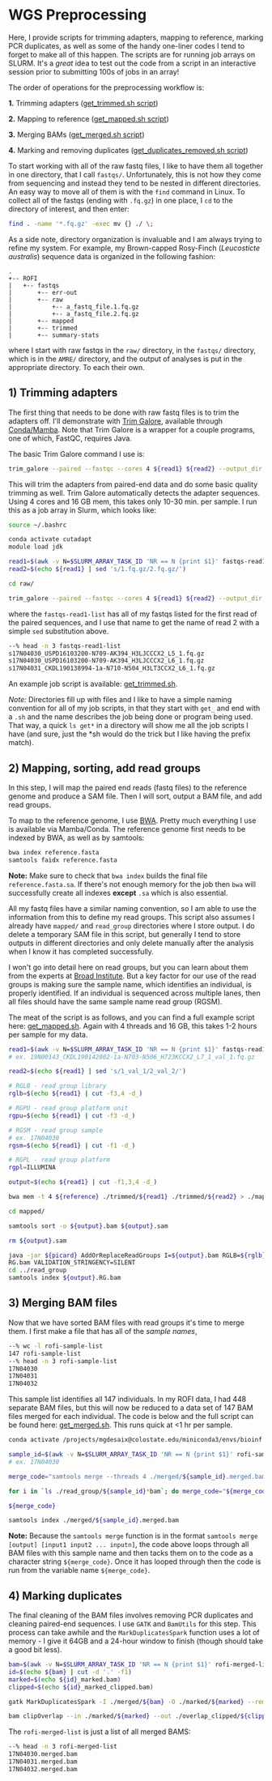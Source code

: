# WGS Preprocessing

Here, I provide scripts for trimming adapters, mapping to reference, marking PCR duplicates, as well as some of the handy one-liner codes I tend to forget to make all of this happen. The scripts are for running job arrays on SLURM. It's a *great* idea to test out the code from a script in an interactive session prior to submitting 100s of jobs in an array!

The order of operations for the preprocessing workflow is:

**1.** Trimming adapters ([get_trimmed.sh script](./slurm-scripts/get_trimmed.sh))

**2.** Mapping to reference ([get_mapped.sh script](./slurm-scripts/get_mapped.sh))

**3.** Merging BAMs ([get_merged.sh script](./slurm-scripts/get_merged.sh))

**4.** Marking and removing duplicates ([get_duplicates_removed.sh script](./slurm-scripts/get_duplicates_removed.sh))

To start working with all of the raw fastq files, I like to have them all together in one directory, that I call `fastqs/`. Unfortunately, this is not how they come from sequencing and instead they tend to be nested in different directories. An easy way to move all of them is with the `find` command in Linux. To collect all of the fastqs (ending with `.fq.gz`) in one place, I `cd` to the directory of interest, and then enter:

```sh
find . -name '*.fq.gz' -exec mv {} ./ \;
```

As a side note, directory organization is invaluable and I am always trying to refine my system. For example, my Brown-capped Rosy-Finch (*Leucosticte australis*) sequence data is organized in the following fashion:

```
.
+-- ROFI
|   +-- fastqs
|       +-- err-out
|       +-- raw
|           +-- a_fastq_file.1.fq.gz
|           +-- a_fastq_file.2.fq.gz
|       +-- mapped
|       +-- trimmed
|       +-- summary-stats
```

where I start with raw fastqs in the `raw/` directory, in the `fastqs/` directory, which is in the `AMRE/` directory, and the output of analyses is put in the appropriate directory. To each their own.

## 1) Trimming adapters

The first thing that needs to be done with raw fastq files is to trim the adapters off. I'll demonstrate with [Trim Galore](https://www.bioinformatics.babraham.ac.uk/projects/trim_galore/), available through [Conda/Mamba](https://anaconda.org/bioconda/trim-galore). Note that Trim Galore is a wrapper for a couple programs, one of which, FastQC, requires Java.

The basic Trim Galore command I use is:

```sh
trim_galore --paired --fastqc --cores 4 ${read1} ${read2} --output_dir ../trimmed/
```

This will trim the adapters from paired-end data and do some basic quality trimming as well. Trim Galore automatically detects the adapter sequences. Using 4 cores and 16 GB mem, this takes only 10-30 min. per sample. I run this as a job array in Slurm, which looks like:

```sh
source ~/.bashrc

conda activate cutadapt
module load jdk

read1=$(awk -v N=$SLURM_ARRAY_TASK_ID 'NR == N {print $1}' fastqs-read1-list)
read2=$(echo ${read1} | sed 's/1.fq.gz/2.fq.gz/')

cd raw/

trim_galore --paired --fastqc --cores 4 ${read1} ${read2} --output_dir ../trimmed/
```

where the ```fastqs-read1-list``` has all of my fastqs listed for the first read of the paired sequences, and I use that name to get the name of read 2 with a simple `sed` substitution above.

```sh
--% head -n 3 fastqs-read1-list
s17N04030_USPD16103200-N709-AK394_H3LJCCCX2_L5_1.fq.gz
s17N04030_USPD16103200-N709-AK394_H3LJCCCX2_L6_1.fq.gz
s17N04031_CKDL190138994-1a-N710-N504_H3LT3CCX2_L6_1.fq.gz
```

An example job script is available: [get_trimmed.sh](./slurm-scripts/get_trimmed.sh).

*Note:* Directories fill up with files and I like to have a simple naming convention for all of my job scripts, in that they start with `get_` and end with a `.sh` and the name describes the job being done or program being used. That way, a quick `ls get*` in a directory will show me all the job scripts I have (and sure, just the *sh would do the trick but I like having the prefix match).

## 2) Mapping, sorting, add read groups

In this step, I will map the paired end reads (fastq files) to the reference genome and produce a SAM file. Then I will sort, output a BAM file, and add read groups.

To map to the reference genome, I use [BWA](http://bio-bwa.sourceforge.net/bwa.shtml). Pretty much everything I use is available via Mamba/Conda. The reference genome first needs to be indexed by BWA, as well as by samtools:

```sh
bwa index reference.fasta
samtools faidx reference.fasta
```

**Note:** Make sure to check that `bwa index` builds the final file `reference.fasta.sa`. If there's not enough memory for the job then `bwa` will successfully create all indexes **except** `.sa` which is also essential. 

All my fastq files have a similar naming convention, so I am able to use the information from this to define my read groups. This script also assumes I already have `mapped/` and `read_group` directories where I store output. I do delete a temporary SAM file in this script, but generally I tend to store outputs in different directories and only delete manually after the analysis when I know it has completed successfully.

I won't go into detail here on read groups, but you can learn about them from the experts at [Broad Institute](https://gatk.broadinstitute.org/hc/en-us/articles/360035890671-Read-groups). But a key factor for our use of the read groups is making sure the sample name, which identifies an individual, is properly identified. If an individual is sequenced across multiple lanes, then all files should have the same sample name read group (RGSM). 

The meat of the script is as follows, and you can find a full example script here: [get_mapped.sh](./slurm-scripts/get_mapped.sh). Again with 4 threads and 16 GB, this takes 1-2 hours per sample for my data.

```sh
read1=$(awk -v N=$SLURM_ARRAY_TASK_ID 'NR == N {print $1}' fastqs-read1-trim-list)
# ex. 19N00143_CKDL190142002-1a-N703-N506_H723KCCX2_L7_1_val_1.fq.gz

read2=$(echo ${read1} | sed 's/1_val_1/2_val_2/')

# RGLB - read group library
rglb=$(echo ${read1} | cut -f3,4 -d_)

# RGPU - read group platform unit
rgpu=$(echo ${read1} | cut -f3 -d_)

# RGSM - read group sample
# ex. 17N04030
rgsm=$(echo ${read1} | cut -f1 -d_)

# RGPL - read group platform
rgpl=ILLUMINA

output=$(echo ${read1} | cut -f1,3,4 -d_)

bwa mem -t 4 ${reference} ./trimmed/${read1} ./trimmed/${read2} > ./mapped/${output}.sam

cd mapped/

samtools sort -o ${output}.bam ${output}.sam

rm ${output}.sam

java -jar ${picard} AddOrReplaceReadGroups I=${output}.bam RGLB=${rglb} RGPL=${rgpl} RGPU=${rgpu} RGSM=${rgsm} O=../read_group/${output}.\
RG.bam VALIDATION_STRINGENCY=SILENT
cd ../read_group
samtools index ${output}.RG.bam
```

## 3) Merging BAM files

Now that we have sorted BAM files with read groups it's time to merge them. I first make a file that has all of the *sample names*,

```sh
--% wc -l rofi-sample-list
147 rofi-sample-list
--% head -n 3 rofi-sample-list
17N04030
17N04031
17N04032
```

This sample list identifies all 147 individuals. In my ROFI data, I had 448 separate BAM files, but this will now be reduced to a data set of 147 BAM files merged for each individual. The code is below and the full script can be found here: [get_merged.sh](./slurm-scripts/get_merged.sh). This runs quick at <1 hr per sample.


```sh
conda activate /projects/mgdesaix@colostate.edu/miniconda3/envs/bioinf

sample_id=$(awk -v N=$SLURM_ARRAY_TASK_ID 'NR == N {print $1}' rofi-sample-list)
# ex. 17N04030

merge_code="samtools merge --threads 4 ./merged/${sample_id}.merged.bam"

for i in `ls ./read_group/${sample_id}*bam`; do merge_code="${merge_code} ${i}"; done

${merge_code}

samtools index ./merged/${sample_id}.merged.bam
```

**Note:** Because the `samtools merge` function is in the format `samtools merge [output] [input1 input2 ... inputn]`, the code above loops through all BAM files with this sample name and then tacks them on to the code as a character string `${merge_code}`. Once it has looped through then the code is run from the variable name `${merge_code}`.

## 4) Marking duplicates

The final cleaning of the BAM files involves removing PCR duplicates and cleaning paired-end sequences. I use `GATK` and `BamUtils` for this step. This process can take awhile and the `MarkDuplicatesSpark` function uses a lot of memory - I give it 64GB and a 24-hour window to finish (though should take a good bit less).

```sh
bam=$(awk -v N=$SLURM_ARRAY_TASK_ID 'NR == N {print $1}' rofi-merged-list)
id=$(echo ${bam} | cut -d '.' -f1)
marked=$(echo ${id}_marked.bam)
clipped=$(echo ${id}_marked_clipped.bam)

gatk MarkDuplicatesSpark -I ./merged/${bam} -O ./marked/${marked} --remove-sequencing-duplicates --tmp-dir ~/scratch/tmp

bam clipOverlap --in ./marked/${marked} --out ./overlap_clipped/${clipped} --stats
```

The `rofi-merged-list` is just a list of all merged BAMS:

```sh
--% head -n 3 rofi-merged-list
17N04030.merged.bam
17N04031.merged.bam
17N04032.merged.bam
```





